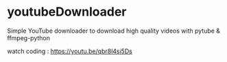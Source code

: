 # youtubeDownloader
Simple YouTube downloader to download high quality videos with pytube &amp; ffmpeg-python

watch coding : https://youtu.be/qbr8l4si5Ds
